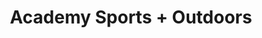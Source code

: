 ---
title: "Academy Sports + Outdoors"
url: /corpus-christi/academy-sports-outdoors/
shop: Sport
---